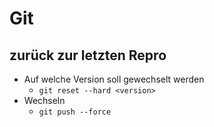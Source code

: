 # Git

## zurück zur letzten Repro
+ Auf welche Version soll gewechselt werden
    + `git reset --hard <version>`
+ Wechseln
    + `git push --force`